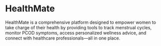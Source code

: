 # HealthMate
HealthMate is a comprehensive platform designed to empower women to take charge of their health by providing tools to track menstrual cycles, monitor PCOD symptoms, access personalized wellness advice, and connect with healthcare professionals—all in one place.
